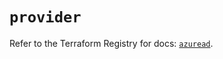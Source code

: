 # `provider`

Refer to the Terraform Registry for docs: [`azuread`](https://registry.terraform.io/providers/hashicorp/azuread/2.47.0/docs).
